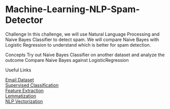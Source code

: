 # Machine-Learning-NLP-Spam-Detector
Challenge
In this challenge, we will use Natural Language Processing and Naive Bayes Classifier to detect spam. We will compare Naive Bayes with Logistic Regression to understand which is better for spam detection.

Concepts
Try out Naive Bayes Classifier on another dataset and analyze the outcome
Compare Naive Bayes against LogisticRegression

Useful Links

[Email Dataset](http://nlp.cs.aueb.gr/software_and_datasets/Enron-Spam/index.html) <br>
[Supervised Classification](https://www.nltk.org/book/ch06.html)<br>
[Feature Extraction](https://scikit-learn.org/stable/modules/feature_extraction.html) <br>
[Lemmatization](https://www.machinelearningplus.com/nlp/lemmatization-examples-python/)<br>
[NLP Vectorization](https://towardsdatascience.com/natural-language-processing-count-vectorization-with-scikit-learn-e7804269bb5e)
